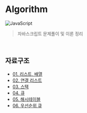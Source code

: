 # Algorithm

<p>
<img alt="JavaScript" src="http://img.shields.io/badge/-JavaScript-F7DF1E?style=flat&logo=JavaScript&logoColor=white"/>
</p>

> 자바스크립트 문제풀이 및 이론 정리

<br>

## 자료구조

- [01. 리스트, 배열](https://github.com/hyunwoome/algorithm/tree/main/docs/data-structure/01_List,Array)
- [02. 연결 리스트](https://github.com/hyunwoome/algorithm/tree/main/docs/data-structure/02_LinkedList)
- [03. 스택](https://github.com/hyunwoome/algorithm/tree/main/docs/data-structure/03_Stack)
- [04. 큐](https://github.com/hyunwoome/algorithm/tree/main/docs/data-structure/04_Queue)
- [05. 해시테이블](https://github.com/hyunwoome/algorithm/tree/main/docs/data-structure/05_HashTable)
- [06. 우선순위 큐](https://github.com/hyunwoome/algorithm/tree/main/docs/data-structure/06_PriorityQueue)
